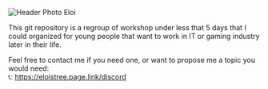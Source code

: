 ![Header Photo Eloi](https://user-images.githubusercontent.com/20149493/120363687-b80fd000-c30c-11eb-8b1f-848e74e308ec.png)

This git repository is a regroup of workshop under less that 5 days that I could organized for young people that want to work in IT or gaming industry later in their life.

Feel free to contact me if you need one, or want to propose me a topic you would need:  
📞: https://eloistree.page.link/discord  